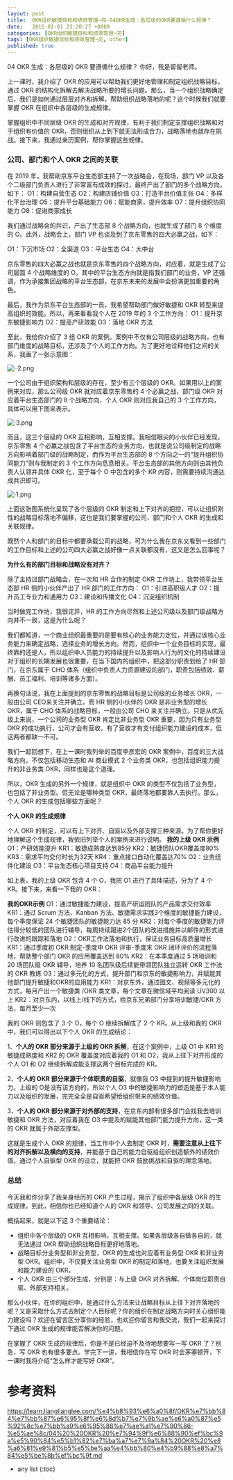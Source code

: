 ```yaml
---
layout: post
title:  OKR组织敏捷目标和绩效管理~完-04OKR生成：各层级的OKR要遵循什么规律？
date:   2015-01-01 23:20:27 +0800
categories: [OKR组织敏捷目标和绩效管理~完]
tags: [OKR组织敏捷目标和绩效管理~完, other]
published: true
---
```




04 OKR 生成：各层级的 OKR 要遵循什么规律？
你好，我是留留老师。

上一课时，我介绍了 OKR 的应用可以帮助我们更好地管理和制定组织战略目标，通过 OKR 的结构化拆解去解决战略所要的增长问题。那么，当一个组织战略确定后，我们是如何通过层层对齐和拆解，帮助组织战略落地的呢？这个时候我们就要掌握 OKR 在组织中各层级的生成规律。

掌握组织中不同层级 OKR 的生成和对齐规律，有利于我们制定支撑组织战略和对于组织有价值的 OKR，否则组织从上到下就无法形成合力，战略落地也就存在挑战。接下来，我通过亲历案例，帮你掌握这些规律。

### 公司、部门和个人 OKR 之间的关联

在 2019 年，我帮助京东平台生态部主持了一次战略会，在现场，部门 VP 以及各个二级部门负责人进行了非常富有成效的探讨，最终产出了部门的多个战略方向，如下：
O1：构建自营生态 O2：构建店铺价值 O3：打造平台价值主张 O4：多样化平台治理 O5：提升平台基础能力 O6：赋能商家，提升效率 O7：提升组织协同能力 O8：促进商家成长

我们通过战略会的共识，产出了生态部 8 个战略方向，也就生成了部门 8 个维度的 O。此外，战略会上，部门 VP 也谈及到了京东零售的四大必赢之战，如下：

O1：下沉市场 O2：全渠道 O3：平台生态 O4：大中台

京东零售的四大必赢之战也就是京东零售的四个战略方向，对应着，就是生成了公司层面 4 个战略维度的 O。其中的平台生态方向就是指我们部门的业务，VP 还强调，作为承接集团战略的平台生态部，在京东未来的发展中会扮演更加重要的角色。

最后，我作为京东平台生态部的一员，我希望帮助部门做好敏捷和 OKR 转型来提高组织的效能。所以，再来看看我个人在 2019 年的 3 个工作方向：
O1：提升京东敏捷影响力 O2：提高产研效能 O3：落地 OKR 方法

至此，我给你介绍了 3 组 OKR 的案例。案例中不仅有公司层级的战略方向，也有部门维度的战略目标，还涉及了个人的工作方向。为了更好地诠释他们之间的关系，我画了一张示意图：

![··2.png](https://learn.lianglianglee.com/%e4%b8%93%e6%a0%8f/OKR%e7%bb%84%e7%bb%87%e6%95%8f%e6%8d%b7%e7%9b%ae%e6%a0%87%e5%92%8c%e7%bb%a9%e6%95%88%e7%ae%a1%e7%90%86-%e5%ae%8c/assets/Ciqc1F-f3byAb1RYAACZxrCDjxI720.png)

一个公司由于组织架构和层级的存在，至少有三个层级的 OKR。如果用以上的案例来对应，那么公司级 OKR 就对应着京东零售的 4 个必赢之战，部门级 OKR 对应着平台生态部门的 8 个战略方向，个人 OKR 则对应我自己的 3 个工作方向，具体可以用下图来表示。

![·3.png](https://learn.lianglianglee.com/%e4%b8%93%e6%a0%8f/OKR%e7%bb%84%e7%bb%87%e6%95%8f%e6%8d%b7%e7%9b%ae%e6%a0%87%e5%92%8c%e7%bb%a9%e6%95%88%e7%ae%a1%e7%90%86-%e5%ae%8c/assets/Ciqc1F-f3cyABT9SAADVczRLGtE667.png)

而且，这三个层级的 OKR 互相影响，互相支撑。我相信眼尖的小伙伴已经发现，京东零售 4 个必赢之战包含了平台生态的业务方向，也就是说公司级制定的战略方向影响着部门级的战略制定，而作为平台生态部的 8 个方向之一的“提升组织协同能力”则与我制定的 3 个工作方向息息相关。平台生态部的其他方向则由其他负责人认领并具体 OKR 化，至于每个 O 中包含的多个 KR 内容，则需要持续沟通达成共识即可。

![·1.png](https://learn.lianglianglee.com/%e4%b8%93%e6%a0%8f/OKR%e7%bb%84%e7%bb%87%e6%95%8f%e6%8d%b7%e7%9b%ae%e6%a0%87%e5%92%8c%e7%bb%a9%e6%95%88%e7%ae%a1%e7%90%86-%e5%ae%8c/assets/Ciqc1F-f3deAfbKRAAIOR5EaRAw518.png)

上面这张图系统化呈现了各个层级的 OKR 制定和上下对齐的把控，可以让组织刚性的战略目标落地不偏移，这也是我们要掌握的公司、部门和个人 OKR 的生成和关联规律。

既然个人和部门的目标中都要承载公司的战略，可为什么我在京东又看到一些部门的工作目标和上述的公司四大必赢之战好像一点关联都没有，这又是怎么回事呢？

**为什么有的部门目标和战略没有对齐？**

除了主持过部门战略会，在一次和 HR 合作的制定 OKR 工作坊上，我带领平台生态部 HR 侧的小伙伴产出了 HR 部门的工作方向：
O1：引进高职级人才 O2：提升员工专业力和通用力 O3：建设和传播文化 O4：沉淀组织机制

当时做完工作坊，我很诧异，HR 的工作方向尽然和上述公司级以及部门级战略方向并不一致，这是为什么呢？

我们都知道，一个商业组织最重要的是要有核心的业务能力定位，并通过该核心业务能力来确定战略，选择业务的增长方向。然而，组织中一个业务目标的实现，最终靠的还是人，所以组织中人员能力的持续提升以及影响人行为的文化的持续建设对于组织的长期发展也很重要，在当下国内的组织中，把这部分职责划给了 HR 部门，在京东属于 CHO 体系（组织中负责人力资源建设的部门，职责包括绩效、薪酬、员工福利、培训等诸多方面）。

再换句话说，我在上面提到的京东零售的战略目标是公司级的业务增长 OKR，一般由公司 CEO来关注并确立。而 HR 侧的小伙伴的 OKR 是非业务型的增长 OKR，属于 CHO 体系的战略目标，一般由公司 CHO 来关注并确立。只是从优先级上来说，一个公司的业务型 OKR 肯定比非业务型 OKR 重要，因为只有业务型 OKR 的成功执行，公司才会有营收，有了营收才有支付组织能力建设的成本，但这两者都缺一不可。

我们一起回想下，在上一课时我列举的百度李彦宏的 OKR 案例中，百度的三大战略方向，不仅包括移动生态和 AI 商业模式 2 个业务类 OKR，也包括组织能力提升的非业务类 OKR，同样也是这个道理。

所以，OKR 生成的另外一个规律，就是组织中 OKR 的类型不仅包括了业务型，也包括了非业务型。但无论是哪种类型 OKR，最终落地都要靠人去执行。那么，个人 OKR 的生成包括哪些方面呢？

**个人 OKR 的生成规律**

个人 OKR 的制定，可以有上下对齐、自驱以及外部支撑三种来源。为了帮你更好地理解这个生成规律，我依旧列举个人的案例来进行说明。
**我的上级 OKR 示例** O1：产研效能提升 KR1：敏捷成熟度达到85分 KR2：敏捷团队OKR覆盖度80% KR3：需求平均交付时长为32天 KR4：重点接口自动化覆盖达70% O2：业务组件化建设 O3：平台生态核心项目支持 O4：商品平台能力提升

如上表，我的上级 OKR 包含 4 个 O，我把 O1 进行了具体描述，分为了 4 个 KR。接下来，来看一下我的 OKR：

**我的OKR示例** O1：通过敏捷能力建设，提高产研运团队的产品需求交付效率 KR1：通过 Scrum 方法、Kanban 方法、敏捷需求实践3个维度的敏捷能力建设，每个季度保证 24 个敏捷团队的敏捷能力达 85 分 KR2：对每个季度的敏捷能力评估得分较低的团队进行辅导，每周持续跟进2个团队的改进措施并以邮件的形式进行改进的跟踪和落地 O2：OKR工作法落地和执行，保证业务目标高质量增长 KR1：通过季度初 OKR 制定-季度中 OKR 评审-季度末 OKR 闭环评价的流程落地，帮助整个部门 OKR 的应用覆盖达到 80% KR2：在本季度通过 5 场培训和 20 场团队级 OKR 辅导，培养 10 名团队级后续能带领团队独立运转 OKR 工作法的 OKR 教练 O3：通过多元化的方式，提升部门和京东的敏捷影响力，并赋能其他部门提升敏捷和OKR的应用能力 KR1：对京东外，通过图文、视频等多元化的方式，每月产出一个敏捷类 /OKR 类文章，每个文章在微信域平均阅读 UV300 以上 KR2：对京东内，以线上/线下的方式，给京东兄弟部门分享培训敏捷/OKR 方法，每月至少一次

我的 OKR 则包含了 3 个 O，每个 O 继续拆解成了 2 个 KR。从上级和我的 OKR 中，我们可以得出以下个人 OKR 的生成结论：

1、**个人的 OKR 部分来源于上级的 OKR 拆解**，在这个案例中，上级 O1 中 KR1 的敏捷成熟度和 KR2 的 OKR 覆盖度对应着我的 O1 和 O2，我从上往下对齐形成的个人 O1 和 O2 继续拆解成能支撑这两个目标完成的 KR。

2、**个人的 OKR 部分来源于个体职责的自驱**，就像我 O3 中提到的提升敏捷影响力，上级的 O是没有该方向的，所以个人 O3 中的敏捷影响力的塑造是基于本人能力以及组织的发展，完完全全是自驱希望给组织带来的绩效价值。

3、**个人的 OKR 部分来源于对外部的支持**，在京东内部有很多部门会找我去培训敏捷和 OKR 方法，对应着我在 O3 中提及的赋能其他部门能力提升方向，这一类的 OKR 就属于外部支撑型。

这就是生成个人 OKR 的规律，当工作中个人去制定 OKR 时，**需要注意从上往下的对齐拆解以及横向的支持**，并能基于自己的能力自驱给组织创造额外的绩效价值，通过个人自驱型 OKR 的设立，就能把 OKR 鼓励挑战和自驱的理念落地。

### 总结

今天我和你分享了我亲身经历的 OKR 产生过程，揭示了组织中各层级 OKR 的生成规律。到此，相信你也已经知道个人的 OKR 和领导、公司发展之间的关联。

概括起来，就是以下这 3 个重要结论：

* 组织中各个层级的 OKR 互相影响，互相支撑。如果各层级各自做各自的，就无法通过 OKR 帮助组织战略目标更好地落地。
* 战略目标分业务型和非业务型，OKR 的生成也对应着有业务型 OKR 和非业务型 OKR。组织中，不仅要关注业务型 OKR 的制定和落地，也要关注组织发展和能力建设的 OKR。
* 个人 OKR 由三个部分生成，分别是：与上级 OKR 对齐拆解、个体岗位职责自驱、外部支持相关。

那么小伙伴，在你的组织中，是通过什么方法来让战略目标从上往下对齐落地的呢？又是采取什么方式去制定个人目标呢？你的组织在制定战略方向时关心组织能力建设吗？欢迎在留言区分享你的经验，也欢迎你留言和我交流，我们一起来探讨下通过 OKR 生成的规律能否解决你的问题。

在掌握了 OKR 生成的规律后，你是不是已经迫不及待地想要写一写 OKR 了？别急，写 OKR 也有很多要点。学完下一讲，我相信你在写 OKR 时会茅塞顿开，下一课时我将介绍“怎么样才能写好 OKR”。




# 参考资料

https://learn.lianglianglee.com/%e4%b8%93%e6%a0%8f/OKR%e7%bb%84%e7%bb%87%e6%95%8f%e6%8d%b7%e7%9b%ae%e6%a0%87%e5%92%8c%e7%bb%a9%e6%95%88%e7%ae%a1%e7%90%86-%e5%ae%8c/04%20%20OKR%20%e7%94%9f%e6%88%90%ef%bc%9a%e5%90%84%e5%b1%82%e7%ba%a7%e7%9a%84%20OKR%20%e8%a6%81%e9%81%b5%e5%be%aa%e4%bb%80%e4%b9%88%e8%a7%84%e5%be%8b%ef%bc%9f.md

* any list
{:toc}
